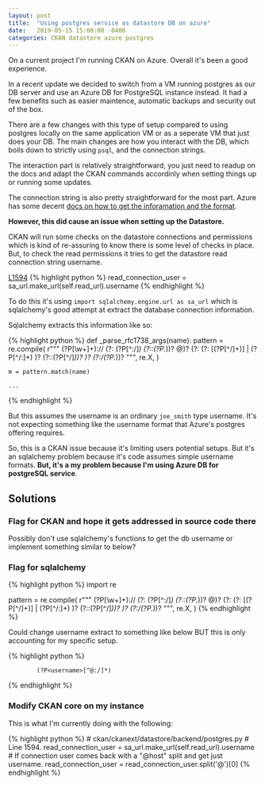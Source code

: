 ```yaml
---
layout: post
title:  "Using postgres service as datastore DB on azure"
date:   2019-05-15 15:00:00 -0400
categories: CKAN datastore azure postgres
---
```


On a current project I'm running CKAN on Azure. Overall it's been a good
experience.

In a recent update we decided to switch from a VM running postgres as our
DB server and use an Azure DB for PostgreSQL instance instead. It had a
few benefits such as easier maintence, automatic backups and security out
of the box.

There are a few changes with this type of setup compared to using postgres
locally on the same application VM or as a seperate VM that just does your
DB. The main changes are how you interact with the DB, which boils down to
strictly using `psql`, and the connection strings.

The interaction part is relatively straightforward, you just need to readup
on the docs and adapt the CKAN commands accordinly when setting things up
or running some updates.

The connection string is also pretty straightforward for the most part.
Azure has some decent [docs on how to get the inforamation and the format](https://docs.microsoft.com/en-ca/azure/postgresql/quickstart-create-server-database-portal#get-the-connection-information).

**However, this did cause an issue when setting up the Datastore.**

CKAN will run some checks on the datastore connections and permissions
which is kind of re-assuring to know there is some level of checks in
place. But, to check the read permissions it tries to get the datastore
read connection string username.

[L1594](https://github.com/ckan/ckan/blob/b5aeb795e0b1624238df1190e24ec6b1228b67d6/ckanext/datastore/backend/postgres.py#L1594)
{% highlight python %}
        read_connection_user = sa_url.make_url(self.read_url).username
{% endhighlight %}

To do this it's using `import sqlalchemy.engine.url as sa_url` which is
sqlalchemy's good attempt at extract the database connection information.

Sqlalchemy extracts this information like so:

{% highlight python %}
def _parse_rfc1738_args(name):
    pattern = re.compile(
        r"""
            (?P<name>[\w\+]+)://
            (?:
                (?P<username>[^:/]*)
                (?::(?P<password>.*))?
            @)?
            (?:
                (?:
                    \[(?P<ipv6host>[^/]+)\] |
                    (?P<ipv4host>[^/:]+)
                )?
                (?::(?P<port>[^/]*))?
            )?
            (?:/(?P<database>.*))?
            """,
        re.X,
    )

    m = pattern.match(name)
    
    ...
{% endhighlight %}

But this assumes the username is an ordinary `joe_smith` type username. 
It's not expecting something like the username format that Azure's 
postgres offering requires.

So, this is a CKAN issue because it's limiting users potential setups.
But it's an sqlalchemy problem because it's code assumes simple username
formats. **But, it's a my problem because I'm using Azure DB for postgreSQL
service**.

## Solutions

### Flag for CKAN and hope it gets addressed in source code there

Possibly don't use sqlalchemy's functions to get the db username or implement
something similar to below?

### Flag for sqlalchemy

{% highlight python %}
import re

pattern = re.compile(
    r"""
        (?P<name>[\w\+]+)://
        (?:
            (?P<username>[^:/]*)
            (?::(?P<password>.*))?
        @)?
        (?:
            (?:
                \[(?P<ipv6host>[^/]+)\] |
                (?P<ipv4host>[^/:]+)
            )?
            (?::(?P<port>[^/]*))?
        )?
        (?:/(?P<database>.*))?
        """,
    re.X,
)
{% endhighlight %}

Could change username extract to something like below BUT this is
only accounting for my specific setup.

{% highlight python %}

            (?P<username>[^@:/]*)

{% endhighlight %}

### Modify CKAN core on my instance

This is what I'm currently doing with the following:

{% highlight python %}
        # ckan/ckanext/datastore/backend/postgres.py
        # Line 1594.
        read_connection_user = sa_url.make_url(self.read_url).username
        # If connection user comes back with a "@host" split and get just username.
        read_connection_user = read_connection_user.split('@')[0]
{% endhighlight %}        
